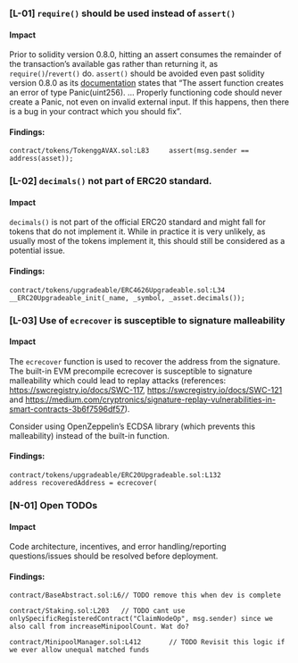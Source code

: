 ### [L-01] ```require()``` should be used instead of ```assert()```


#### Impact
Prior to solidity version 0.8.0, hitting an assert consumes the remainder of the transaction’s available gas rather than returning it, as ```require()```/```revert()``` do. ```assert()``` should be avoided even past solidity version 0.8.0 as its [documentation](https://docs.soliditylang.org/en/v0.8.14/control-structures.html#panic-via-assert-and-error-via-require) states that “The assert function creates an error of type Panic(uint256). … Properly functioning code should never create a Panic, not even on invalid external input. If this happens, then there is a bug in your contract which you should fix”.


#### Findings:
```
contract/tokens/TokenggAVAX.sol:L83		assert(msg.sender == address(asset));

```

### [L-02] ```decimals()``` not part of ERC20 standard.


#### Impact
```decimals()``` is not part of the official ERC20 standard and might fall for tokens that do not implement it. While in practice it is very unlikely, as usually most of the tokens implement it, this should still be considered as a potential issue.


#### Findings:
```
contract/tokens/upgradeable/ERC4626Upgradeable.sol:L34		__ERC20Upgradeable_init(_name, _symbol, _asset.decimals());

```

### [L-03] Use of ```ecrecover``` is susceptible to signature malleability


#### Impact
The ```ecrecover``` function is used to recover the address from the signature. The built-in EVM precompile ecrecover is susceptible to signature malleability which could lead to replay attacks (references: https://swcregistry.io/docs/SWC-117, https://swcregistry.io/docs/SWC-121 and https://medium.com/cryptronics/signature-replay-vulnerabilities-in-smart-contracts-3b6f7596df57).

Consider using OpenZeppelin’s ECDSA library (which prevents this malleability) instead of the built-in function.


#### Findings:
```
contract/tokens/upgradeable/ERC20Upgradeable.sol:L132			address recoveredAddress = ecrecover(

```

### [N-01] Open TODOs


#### Impact
Code architecture, incentives, and error handling/reporting questions/issues should be resolved before deployment.


#### Findings:
```
contract/BaseAbstract.sol:L6// TODO remove this when dev is complete

contract/Staking.sol:L203	// TODO cant use onlySpecificRegisteredContract("ClaimNodeOp", msg.sender) since we also call from increaseMinipoolCount. Wat do?

contract/MinipoolManager.sol:L412		// TODO Revisit this logic if we ever allow unequal matched funds

```
